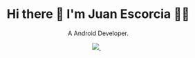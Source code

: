 <h1 align='center'>
  Hi there 👋 I'm Juan Escorcia 👨‍💻
</h1>

<p align='center'>
A Android Developer.
</p>



<p align='center'>
  
  <a href="https://www.linkedin.com/in/juan-guillermo-escorcia-maldonado/">
    <img src="https://img.shields.io/badge/linkedin-%230077B5.svg?&style=for-the-badge&logo=linkedin&logoColor=white" />
  </a>&nbsp;&nbsp;

  
</p>

